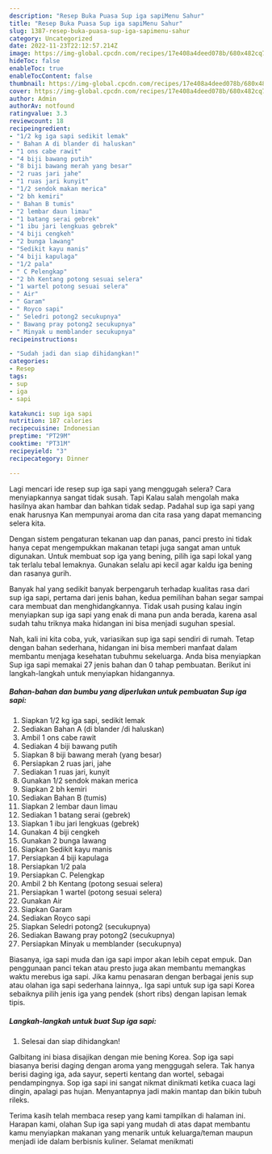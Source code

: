 ```yaml
---
description: "Resep Buka Puasa Sup iga sapiMenu Sahur"
title: "Resep Buka Puasa Sup iga sapiMenu Sahur"
slug: 1387-resep-buka-puasa-sup-iga-sapimenu-sahur
category: Uncategorized
date: 2022-11-23T22:12:57.214Z
image: https://img-global.cpcdn.com/recipes/17e408a4deed078b/680x482cq70/sup-iga-sapi-foto-resep-utama.jpg
hideToc: false
enableToc: true
enableTocContent: false
thumbnail: https://img-global.cpcdn.com/recipes/17e408a4deed078b/680x482cq70/sup-iga-sapi-foto-resep-utama.jpg
cover: https://img-global.cpcdn.com/recipes/17e408a4deed078b/680x482cq70/sup-iga-sapi-foto-resep-utama.jpg
author: Admin
authorAv: notfound
ratingvalue: 3.3
reviewcount: 18
recipeingredient:
- "1/2 kg iga sapi sedikit lemak"
- " Bahan A di blander di haluskan"
- "1 ons cabe rawit"
- "4 biji bawang putih"
- "8 biji bawang merah yang besar"
- "2 ruas jari jahe"
- "1 ruas jari kunyit"
- "1/2 sendok makan merica"
- "2 bh kemiri"
- " Bahan B tumis"
- "2 lembar daun limau"
- "1 batang serai gebrek"
- "1 ibu jari lengkuas gebrek"
- "4 biji cengkeh"
- "2 bunga lawang"
- "Sedikit kayu manis"
- "4 biji kapulaga"
- "1/2 pala"
- " C Pelengkap"
- "2 bh Kentang potong sesuai selera"
- "1 wartel potong sesuai selera"
- " Air"
- " Garam"
- " Royco sapi"
- " Seledri potong2 secukupnya"
- " Bawang pray potong2 secukupnya"
- " Minyak u memblander secukupnya"
recipeinstructions:

- "Sudah jadi dan siap dihidangkan!"
categories:
- Resep
tags:
- sup
- iga
- sapi

katakunci: sup iga sapi 
nutrition: 187 calories
recipecuisine: Indonesian
preptime: "PT29M"
cooktime: "PT31M"
recipeyield: "3"
recipecategory: Dinner

---
```



Lagi mencari ide resep sup iga sapi yang menggugah selera? Cara menyiapkannya sangat tidak susah. Tapi Kalau salah mengolah maka hasilnya akan hambar dan bahkan tidak sedap. Padahal sup iga sapi yang enak harusnya Kan mempunyai aroma dan cita rasa yang dapat memancing selera kita.


Dengan sistem pengaturan tekanan uap dan panas, panci presto ini tidak hanya cepat mengempukkan makanan tetapi juga sangat aman untuk digunakan. Untuk membuat sop iga yang bening, pilih iga sapi lokal yang tak terlalu tebal lemaknya. Gunakan selalu api kecil agar kaldu iga bening dan rasanya gurih.

Banyak hal yang sedikit banyak berpengaruh terhadap kualitas rasa dari sup iga sapi, pertama dari jenis bahan, kedua pemilihan bahan segar sampai cara membuat dan menghidangkannya. Tidak usah pusing kalau ingin menyiapkan sup iga sapi yang enak di mana pun anda berada, karena asal sudah tahu triknya maka hidangan ini bisa menjadi suguhan spesial.


Nah, kali ini kita coba, yuk, variasikan sup iga sapi sendiri di rumah. Tetap dengan bahan sederhana, hidangan ini bisa memberi manfaat dalam membantu menjaga kesehatan tubuhmu sekeluarga. Anda bisa menyiapkan Sup iga sapi memakai 27 jenis bahan dan 0 tahap pembuatan. Berikut ini langkah-langkah untuk menyiapkan hidangannya.

<!--inarticleads1-->

##### Bahan-bahan dan bumbu yang diperlukan untuk pembuatan Sup iga sapi:

1. Siapkan 1/2 kg iga sapi, sedikit lemak
1. Sediakan  Bahan A (di blander /di haluskan)
1. Ambil 1 ons cabe rawit
1. Sediakan 4 biji bawang putih
1. Siapkan 8 biji bawang merah (yang besar)
1. Persiapkan 2 ruas jari, jahe
1. Sediakan 1 ruas jari, kunyit
1. Gunakan 1/2 sendok makan merica
1. Siapkan 2 bh kemiri
1. Sediakan  Bahan B (tumis)
1. Siapkan 2 lembar daun limau
1. Sediakan 1 batang serai (gebrek)
1. Siapkan 1 ibu jari lengkuas (gebrek)
1. Gunakan 4 biji cengkeh
1. Gunakan 2 bunga lawang
1. Siapkan Sedikit kayu manis
1. Persiapkan 4 biji kapulaga
1. Persiapkan 1/2 pala
1. Persiapkan  C. Pelengkap
1. Ambil 2 bh Kentang (potong sesuai selera)
1. Persiapkan 1 wartel (potong sesuai selera)
1. Gunakan  Air
1. Siapkan  Garam
1. Sediakan  Royco sapi
1. Siapkan  Seledri potong2 (secukupnya)
1. Sediakan  Bawang pray potong2 (secukupnya)
1. Persiapkan  Minyak u memblander (secukupnya)


Biasanya, iga sapi muda dan iga sapi impor akan lebih cepat empuk. Dan penggunaan panci tekan atau presto juga akan membantu memangkas waktu merebus iga sapi. Jika kamu penasaran dengan berbagai jenis sup atau olahan iga sapi sederhana lainnya,. Iga sapi untuk sup iga sapi Korea sebaiknya pilih jenis iga yang pendek (short ribs) dengan lapisan lemak tipis. 

<!--inarticleads2-->

##### Langkah-langkah untuk buat Sup iga sapi:


1. Selesai dan siap dihidangkan!

Galbitang ini biasa disajikan dengan mie bening Korea. Sop iga sapi biasanya berisi daging dengan aroma yang menggugah selera. Tak hanya berisi daging iga, ada sayur, seperti kentang dan wortel, sebagai pendampingnya. Sop iga sapi ini sangat nikmat dinikmati ketika cuaca lagi dingin, apalagi pas hujan. Menyantapnya jadi makin mantap dan bikin tubuh rileks. 

Terima kasih telah membaca resep yang kami tampilkan di halaman ini. Harapan kami, olahan Sup iga sapi yang mudah di atas dapat membantu kamu menyiapkan makanan yang menarik untuk keluarga/teman maupun menjadi ide dalam berbisnis kuliner. Selamat menikmati
